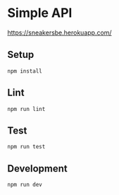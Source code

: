 # Simple API
https://sneakersbe.herokuapp.com/


## Setup

```
npm install
```

## Lint

```
npm run lint
```

## Test

```
npm run test
```

## Development

```
npm run dev
```
